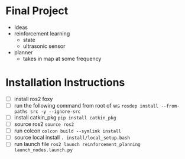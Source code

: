 # Final Project

- Ideas
- reinforcement learning
  - state
  - ultrasonic sensor
- planner
  - takes in map at some frequency

# Installation Instructions
- [ ] install ros2 foxy
- [ ] run the following command from root of ws `rosdep install --from-paths src -y --ignore-src`
- [ ] install catkin_pkg `pip install catkin_pkg`
- [ ] source ros2 `source ros2`
- [ ] run colcon `colcon build --symlink install`
- [ ] source local install `. install/local_setup.bash`
- [ ] run launch file `ros2 launch reinforcement_planning launch_nodes.launch.py` 
